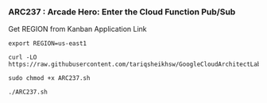 ### ARC237 : Arcade Hero: Enter the Cloud Function Pub/Sub 

Get REGION from Kanban Application Link  

```
export REGION=us-east1
```

```
curl -LO https://raw.githubusercontent.com/tariqsheikhsw/GoogleCloudArchitectLabs/main/Solutions/ARC237.sh

sudo chmod +x ARC237.sh

./ARC237.sh
```
